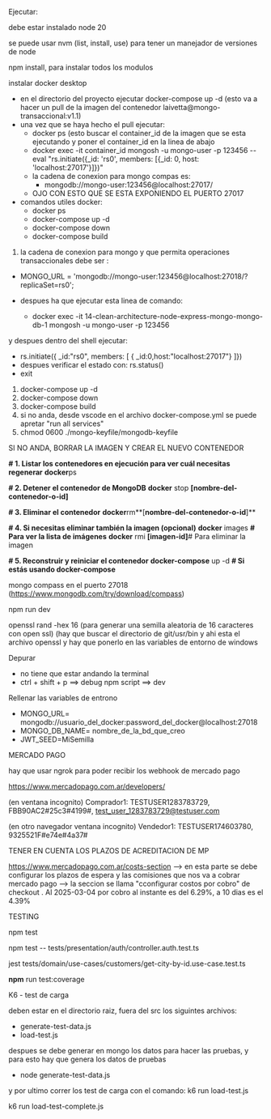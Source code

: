 Ejecutar:

debe estar instalado node 20

se puede usar nvm (list, install, use) para tener un manejador de versiones de node

npm install, para instalar todos los modulos

instalar docker desktop

* en el directorio del proyecto ejecutar docker-compose up -d (esto va  a hacer un pull de la imagen del contenedor laivetta@mongo-transaccional:v1.1)
* una vez que se haya hecho el pull ejecutar:
  * docker ps (esto buscar el container_id de la imagen que se esta ejecutando y poner el container_id en la linea de abajo
  * docker exec -it  container_id mongosh -u mongo-user -p 123456 --eval "rs.initiate({_id: 'rs0', members: [{_id: 0, host: 'localhost:27017'}]})"
  * la cadena de conexion para mongo compas es:
    * mongodb://mongo-user:123456@localhost:27017/
  * OJO CON ESTO QUE SE ESTA EXPONIENDO EL PUERTO 27017
* comandos utiles docker:
  * docker ps
  * docker-compose up -d
  * docker-compose down
  * docker-compose build

1. la cadena de conexion para mongo y que permita operaciones transaccionales debe ser :

* MONGO_URL = 'mongodb://mongo-user:123456@localhost:27018/?replicaSet=rs0';
* despues ha que ejecutar esta linea de comando:

  * docker exec -it 14-clean-architecture-node-express-mongo-mongo-db-1 mongosh -u mongo-user -p 123456

y despues dentro del shell ejecutar:

* rs.initiate({  _id:"rs0",  members: [  { _id:0,host:"localhost:27017"} ]})
* despues verificar el estado con: rs.status()
* exit

1. docker-compose up -d
2. docker-compose down
3. docker-compose build
4. si no anda, desde vscode en el archivo docker-compose.yml se puede apretar  "run all services"
5. chmod 0600 ./mongo-keyfile/mongodb-keyfile

SI NO ANDA, BORRAR LA IMAGEN Y CREAR EL NUEVO CONTENEDOR

**# 1. Listar los contenedores en ejecución para ver cuál necesitas regenerar**
**docker**ps

**# 2. Detener el contenedor de MongoDB**
**docker** stop **[**nombre-del-contenedor-o-id**]**

**# 3. Eliminar el contenedor**
**docker**rm**[**nombre-del-contenedor-o-id**]**

**# 4. Si necesitas eliminar también la imagen (opcional)**
**docker** images           **# Para ver la lista de imágenes**
**docker** rmi **[**imagen-id**]**# Para eliminar la imagen

**# 5. Reconstruir y reiniciar el contenedor**
**docker-compose** up -d    **# Si estás usando docker-compose**

mongo compass en el puerto 27018 (https://www.mongodb.com/try/download/compass)

npm run dev

openssl rand -hex 16 (para generar una semilla aleatoria de 16 caracteres con open ssl) (hay que buscar el directorio de git/usr/bin y ahi esta el archivo openssl y hay que ponerlo en las variables de entorno de windows

Depurar

* no tiene que estar andando la terminal
* ctrl + shift + p  ==> debug npm script  ==> dev

Rellenar las variables de entrono

* MONGO_URL= mongodb://usuario_del_docker:password_del_docker@localhost:27018
* MONGO_DB_NAME= nombre_de_la_bd_que_creo
* JWT_SEED=MiSemilla

MERCADO PAGO

hay que usar ngrok para poder recibir los webhook de mercado pago

https://www.mercadopago.com.ar/developers/

(en ventana incognito) Comprador1: TESTUSER1283783729, FBB90AC2#25c3#4199#, test_user_1283783729@testuser.com

(en otro navegador ventana incognito) Vendedor1: TESTUSER174603780, 9325521F#e74e#4a37#

TENER EN CUENTA LOS PLAZOS DE ACREDITACION DE MP

https://www.mercadopago.com.ar/costs-section  --> en esta parte se debe configurar los plazos de espera y las comisiones que nos va a cobrar mercado pago --> la seccion se llama "cconfigurar costos por cobro" de checkout . Al 2025-03-04 por cobro al instante es del 6.29%, a 10 dias es el 4.39%

TESTING

npm test

npm test -- tests/presentation/auth/controller.auth.test.ts

jest tests/domain/use-cases/customers/get-city-by-id.use-case.test.ts

**npm** run test:coverage

K6 - test de carga

deben estar en el directorio raiz, fuera del src los siguintes archivos:

* generate-test-data.js
* load-test.js

despues se debe generar en mongo los datos para hacer las pruebas, y para esto hay que genera los datos de pruebas

* node generate-test-data.js

y por ultimo correr los test de carga con el comando: k6 run load-test.js

k6 run load-test-complete.js
